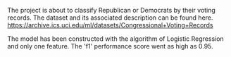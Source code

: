 The project is about to classify Republican or Democrats by their voting records. The dataset and its associated description can be found here. https://archive.ics.uci.edu/ml/datasets/Congressional+Voting+Records

The model has been constructed with the algorithm of Logistic Regression and only one feature. The 'f1' performance score went as high as 0.95.
